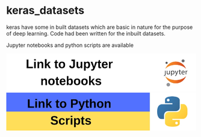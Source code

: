 # keras_datasets

keras have some in built datasets which are basic in nature for the purpose of deep learning. Code had been written for the inbuilt datasets.   

Jupyter notebooks and python scripts are available

[![jpg](assets/images/README/Jupyter_notebooks.jpg)](/src)
[![jpg](assets/images/README/Python_scirpts.jpg)](/src)